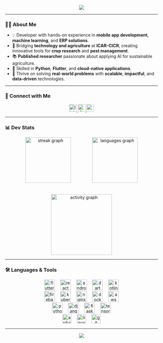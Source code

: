 <div align="center">
  <img style="100%" src="https://capsule-render.vercel.app/api?type=rounded&height=50&section=header&reversal=false&text=Hey%20%F0%9F%91%8B,%20I'm%20Vishnu%20S&fontSize=30&fontAlign=50&fontAlignY=50&rotate=0&stroke=-&descAlign=50&descAlignY=50&color=gradient"  />
</div>

---

### 👨‍💻 About Me  

- 💡 Developer with hands-on experience in **mobile app development**, **machine learning**, and **ERP solutions**.  
- 🌾 Bridging **technology and agriculture** at **ICAR-CICR**, creating innovative tools for **crop research** and **pest management**.  
- 📚 **Published researcher** passionate about applying AI for sustainable agriculture.  
- 🐍 Skilled in **Python**, **Flutter**, and **cloud-native applications**.  
- 🚀 Thrive on solving **real-world problems** with **scalable**, **impactful**, and **data-driven** technologies.  

---

### 🤝 Connect with Me  

<div align="center">
  <a href="https://www.linkedin.com/in/vishnu-s-891376212/" target="_blank">
    <img src="https://img.shields.io/static/v1?message=LinkedIn&logo=linkedin&label=&color=0077B5&logoColor=white&labelColor=&style=for-the-badge" height="25" alt="linkedin logo"  />
  </a>
  <a href="https://discord.com/channels/@me" target="_blank">
    <img src="https://img.shields.io/static/v1?message=Discord&logo=discord&label=&color=7289DA&logoColor=white&labelColor=&style=for-the-badge" height="25" alt="discord logo"  />
  </a>
  <a href="mailto:vishnu81003@gmail.com" target="_blank">
    <img src="https://img.shields.io/static/v1?message=Gmail&logo=gmail&label=&color=D14836&logoColor=white&labelColor=&style=for-the-badge" height="25" alt="gmail logo"  />
  </a>

</div>

---

### 📊 Dev Stats  

<div align="center">

  <div style="display: flex; justify-content: center; align-items: center; gap: 70px; flex-wrap: wrap; margin-bottom: 20px;">
    <img src="https://github-readme-streak-stats.herokuapp.com/?user=vishnu81003&theme=dracula&hide_border=false&border_radius=5" height="150" alt="streak graph" />
    <img src="https://github-readme-stats.vercel.app/api/top-langs?username=vishnu81003&locale=en&hide_title=false&layout=compact&card_width=320&langs_count=6&theme=dracula&hide_border=false" height="150" alt="languages graph" />
  </div>

  <br/>

  <img src="https://github-readme-activity-graph.vercel.app/graph?username=vishnu81003&radius=16&theme=react&area=true&hide_border=false" height="200" alt="activity graph" />

</div>

---

### 🛠️ Languages & Tools  

<div align="center">
  <img src="https://cdn.jsdelivr.net/gh/devicons/devicon/icons/flutter/flutter-original.svg" height="35" alt="flutter logo"  />
  <img width="10" />
  <img src="https://cdn.simpleicons.org/react/61DAFB" height="35" alt="react logo"  />
  <img width="10" />
  <img src="https://cdn.simpleicons.org/android/3DDC84" height="35" alt="android logo"  />
  <img width="10" />
  <img src="https://cdn.simpleicons.org/dart/0175C2" height="35" alt="dart logo"  />
  <img width="10" />
  <img src="https://cdn.jsdelivr.net/gh/devicons/devicon/icons/kotlin/kotlin-original.svg" height="35" alt="kotlin logo"  />
</div>


<div align="center">
  <img src="https://cdn.jsdelivr.net/gh/devicons/devicon/icons/firebase/firebase-plain.svg" height="35" alt="firebase logo"  />
  <img width="10" />
  <img src="https://cdn.jsdelivr.net/gh/devicons/devicon/icons/kubernetes/kubernetes-plain.svg" height="35" alt="kubernetes logo"  />
  <img width="10" />
  <img src="https://cdn.simpleicons.org/nginx/009639" height="35" alt="nginx logo"  />
  <img width="10" />
  <img src="https://cdn.jsdelivr.net/gh/devicons/devicon/icons/docker/docker-original.svg" height="35" alt="docker logo"  />
  <img width="10" />
  <img src="https://skillicons.dev/icons?i=aws" height="35" alt="aws logo"  />
</div>


<div align="center">
  <img src="https://skillicons.dev/icons?i=python" height="35" alt="python logo"  />
  <img width="10" />
  <img src="https://skillicons.dev/icons?i=django" height="35" alt="django logo"  />
  <img width="10" />
  <img src="https://skillicons.dev/icons?i=flask" height="35" alt="flask logo"  />
  <img width="10" />
  <img src="https://skillicons.dev/icons?i=tensorflow" height="35" alt="tensorflow logo"  />
</div>


<div align="center">
  <img src="https://skillicons.dev/icons?i=arduino" height="30" alt="arduino logo"  />
  <img width="10" />
  <img src="https://cdn.jsdelivr.net/gh/devicons/devicon/icons/linux/linux-original.svg" height="30" alt="linux logo"  />
  <img width="10" />
  <img src="https://cdn.simpleicons.org/git/F05032" height="30" alt="git logo"  />
</div>

---

<div align="center">
  <img src="https://capsule-render.vercel.app/api?type=rounded&height=50&section=footer&text=Thanks%20for%20visiting!%20⭐&fontSize=20&color=gradient" />
</div>
